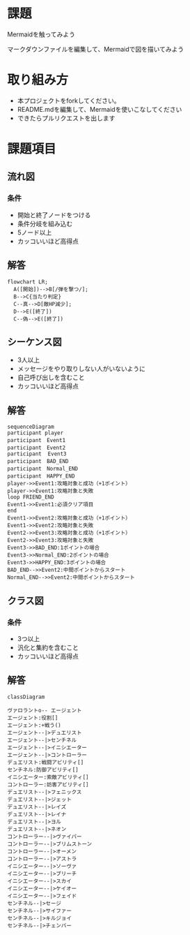 # 課題
Mermaidを触ってみよう

マークダウンファイルを編集して、Mermaidで図を描いてみよう

# 取り組み方
* 本プロジェクトをforkしてください。
* README.mdを編集して、Mermaidを使いこなしてください
* できたらプルリクエストを出します

# 課題項目
## 流れ図
### 条件
- 開始と終了ノードをつける
- 条件分岐を組み込む
- 5ノード以上
- カッコいいほど高得点

## 解答
```mermaid
flowchart LR;
  A([開始])-->B[/弾を撃つ/];
  B-->C{当たり判定}
  C--真-->D[敵HP減少];
  D-->E([終了])
  C--偽-->E([終了])
```

## シーケンス図

- 3人以上
- メッセージをやり取りしない人がいないように
- 自己呼び出しを含むこと
- カッコいいほど高得点

## 解答
```mermaid
sequenceDiagram
participant player
participant　Event1
participant　Event2
participant  Event3
participant　BAD_END
participant　Normal_END
participant　HAPPY_END
player->>Event1:攻略対象と成功（+1ポイント）
player->>Event1:攻略対象と失敗
loop FRIEND_END
Event1->>Event1:必須クリア項目
end
Event1->>Event2:攻略対象と成功（+1ポイント）
Event1->>Event2:攻略対象と失敗
Event2->>Event3:攻略対象と成功（+1ポイント）
Event2->>Event3:攻略対象と失敗
Event3->>BAD_END:1ポイントの場合
Event3->>Normal_END:2ポイントの場合
Event3->>HAPPY_END:3ポイントの場合
BAD_END-->>Event2:中間ポイントからスタート
Normal_END-->>Event2:中間ポイントからスタート
```


## クラス図

### 条件
- 3つ以上
- 汎化と集約を含むこと
- カッコいいほど高得点

## 解答
```mermaid
classDiagram

ヴァロラントo-- エージェント
エージェント:役割[]
エージェント:+戦う()
エージェント--|>デュエリスト
エージェント--|>センチネル
エージェント--|>イニシエーター
エージェント--|>コントローラー
デュエリスト:戦闘アビリティ[]
センチネル:防御アビリティ[]
イニシエーター:索敵アビリティ[]
コントローラー:妨害アビリティ[]
デュエリスト--|>フェニックス
デュエリスト--|>ジェット
デュエリスト--|>レイズ
デュエリスト--|>レイナ
デュエリスト--|>ヨル
デュエリスト--|>ネオン
コントローラー--|>ヴァイパー
コントローラー--|>ブリムストーン
コントローラー--|>オーメン
コントローラー--|>アストラ
イニシエーター--|>ソーヴァ
イニシエーター--|>ブリーチ
イニシエーター--|>スカイ
イニシエーター--|>ケイオー
イニシエーター--|>フェイド
センチネル--|>セージ
センチネル--|>サイファー
センチネル--|>キルジョイ
センチネル--|>チェンバー
```